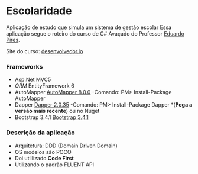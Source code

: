 # Escolaridade
Aplicação de estudo que simula um sistema de gestão escolar
Essa aplicação segue o roteiro do curso de C# Avaçado do Professor [Eduardo Pires](https://github.com/EduardoPires).

Site do curso: [desenvolvedor.io](https://desenvolvedor.io/)

### Frameworks
- Asp.Net MVC5
- _ORM_ EntityFramework 6
- AutoMapper [AutoMapper 8.0.0](https://automapper.org/)
    -Comando: PM> Install-Package AutoMapper
- Dapper [Dapper 2.0.35](https://github.com/StackExchange/Dapper)
    -Comando: PM> Install-Package Dapper *(**Pega a versão mais recente**) ou no Nuget
- Bootstrap 3.4.1 [Bootstrap 3.4.1](https://getbootstrap.com/docs/3.4/)

### Descrição da aplicação
- Arquitetura: DDD (Domain Driven Domain)
- OS modelos são POCO
- Doi utlilizado **Code First**
- Utilizando o padrão FLUENT API
